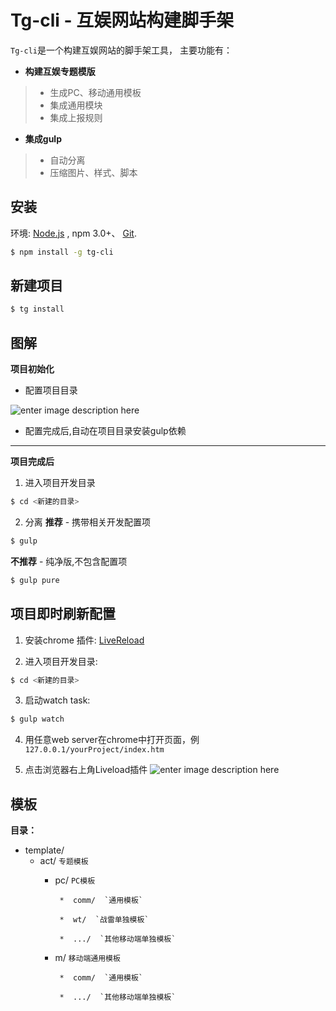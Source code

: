 

# Tg-cli - 互娱网站构建脚手架

`Tg-cli`是一个构建互娱网站的脚手架工具，
主要功能有：

* **构建互娱专题模版**
> - 生成PC、移动通用模板
>- 集成通用模块
>- 集成上报规则


* **集成gulp**
>- 自动分离
>- 压缩图片、样式、脚本


## 安装
环境: [Node.js](https://nodejs.org/en/download/) , npm  3.0+、 [Git](https://git-scm.com/).

``` bash
$ npm install -g tg-cli
```


## 新建项目
``` bash
$ tg install
```

## 图解


**项目初始化**

- 配置项目目录

![enter image description here](https://raw.githubusercontent.com/allanguys/tg-cli/master/READEME/ex.jpg)

- 配置完成后,自动在项目目录安装gulp依赖


___


**项目完成后**

1. 进入项目开发目录

``` bash
$ cd <新建的目录>
```

2. 分离
**推荐** - 携带相关开发配置项

``` bash
$ gulp
```

**不推荐** - 纯净版,不包含配置项

``` bash
$ gulp pure
```



## 项目即时刷新配置

1. 安装chrome 插件:
 [LiveReload](hhttps://chrome.google.com/webstore/detail/livereload/jnihajbhpnppcggbcgedagnkighmdlei)

2. 进入项目开发目录:

``` bash
$ cd <新建的目录>
```

3. 启动watch task:

``` bash
$ gulp watch
```

4. 用任意web server在chrome中打开页面，例`127.0.0.1/yourProject/index.htm`

5. 点击浏览器右上角Liveload插件
![enter image description here](https://raw.githubusercontent.com/allanguys/tg-cli/master/READEME/liveload.jpg)


## 模板

**目录：**

* template/
    *  act/   `专题模板`
        *  pc/  `PC模板`
        
                *  comm/  `通用模板`
                
                *  wt/  `战雷单独模板`
                
                *  .../  `其他移动端单独模板`
                
        *  m/  `移动端通用模板`
        
                *  comm/  `通用模板`
                
                *  .../  `其他移动端单独模板`
